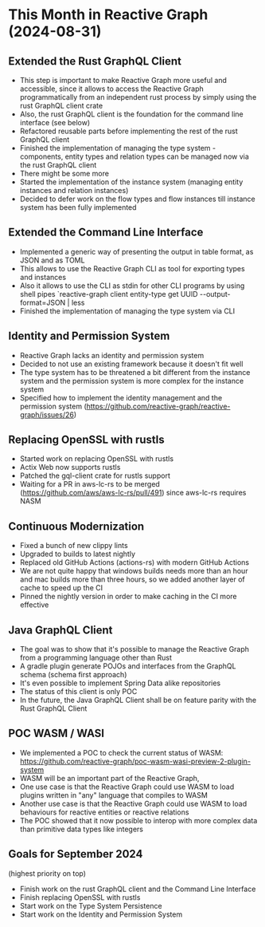 # This Month in Reactive Graph (2024-08-31)

## Extended the Rust GraphQL Client

* This step is important to make Reactive Graph more useful and accessible, since it allows to access the Reactive Graph programmatically from an independent rust process by simply using the rust GraphQL client crate
* Also, the rust GraphQL client is the foundation for the command line interface (see below)
* Refactored reusable parts before implementing the rest of the rust GraphQL client
* Finished the implementation of managing the type system - components, entity types and relation types can be managed now via the rust GraphQL client
* There might be some more 
* Started the implementation of the instance system (managing entity instances and relation instances)
* Decided to defer work on the flow types and flow instances till instance system has been fully implemented

## Extended the Command Line Interface

* Implemented a generic way of presenting the output in table format, as JSON and as TOML
* This allows to use the Reactive Graph CLI as tool for exporting types and instances
* Also it allows to use the CLI as stdin for other CLI programs by using shell pipes `reactive-graph client entity-type get UUID --output-format=JSON | less
* Finished the implementation of managing the type system via CLI

## Identity and Permission System

* Reactive Graph lacks an identity and permission system
* Decided to not use an existing framework because it doesn't fit well
* The type system has to be threatened a bit different from the instance system and the permission system is more complex for the instance system
* Specified how to implement the identity management and the permission system (https://github.com/reactive-graph/reactive-graph/issues/26)

## Replacing OpenSSL with rustls

* Started work on replacing OpenSSL with rustls
* Actix Web now supports rustls
* Patched the gql-client crate for rustls support
* Waiting for a PR in aws-lc-rs to be merged (https://github.com/aws/aws-lc-rs/pull/491) since aws-lc-rs requires NASM

## Continuous Modernization

* Fixed a bunch of new clippy lints
* Upgraded to builds to latest nightly
* Replaced old GitHub Actions (actions-rs) with modern GitHub Actions
* We are not quite happy that windows builds needs more than an hour and mac builds more than three hours, so we added another layer of cache to speed up the CI
* Pinned the nightly version in order to make caching in the CI more effective

## Java GraphQL Client

* The goal was to show that it's possible to manage the Reactive Graph from a programming language other than Rust
* A gradle plugin generate POJOs and interfaces from the GraphQL schema (schema first approach)
* It's even possible to implement Spring Data alike repositories
* The status of this client is only POC
* In the future, the Java GraphQL Client shall be on feature parity with the Rust GraphQL Client

## POC WASM / WASI

* We implemented a POC to check the current status of WASM: https://github.com/reactive-graph/poc-wasm-wasi-preview-2-plugin-system
* WASM will be an important part of the Reactive Graph,
* One use case is that the Reactive Graph could use WASM to load plugins written in "any" language that compiles to WASM
* Another use case is that the Reactive Graph could use WASM to load behaviours for reactive entities or reactive relations
* The POC showed that it now possible to interop with more complex data than primitive data types like integers

## Goals for September 2024

(highest priority on top)

* Finish work on the rust GraphQL client and the Command Line Interface
* Finish replacing OpenSSL with rustls
* Start work on the Type System Persistence
* Start work on the Identity and Permission System
